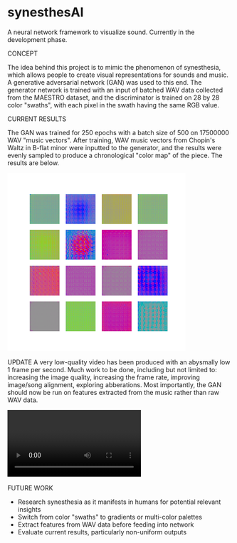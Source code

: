 # synesthesAI
A neural network framework to visualize sound.
Currently in the development phase.


CONCEPT

The idea behind this project is to mimic the phenomenon of synesthesia, which allows people to create visual representations
for sounds and music. A generative adversarial network (GAN) was used to this end. The generator network is trained with an input of 
batched WAV data collected from the MAESTRO dataset, and the discriminator is trained on 28 by 28 color "swaths", with each pixel in the
swath having the same RGB value. 


CURRENT RESULTS

The GAN was trained for 250 epochs with a batch size of 500 on 17500000 WAV "music vectors". After training, WAV music vectors from 
Chopin's Waltz in B-flat minor were inputted to the generator, and the results were evenly sampled to produce a chronological
"color map" of the piece. The results are below. 

![results](results/test1_even_dist.png)


UPDATE
A very low-quality video has been produced with an abysmally low 1 frame per second. Much work to be done, including but not limited to:
increasing the image quality, increasing the frame rate, improving image/song alignment, exploring abberations. Most importantly,
the GAN should now be run on features extracted from the music rather than raw WAV data.

![results](results/my_video.mp4)

FUTURE WORK

- Research synesthesia as it manifests in humans for potential relevant insights
- Switch from color "swaths" to gradients or multi-color palettes
- Extract features from WAV data before feeding into network
- Evaluate current results, particularly non-uniform outputs


